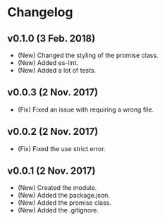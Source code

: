 # Changelog

## v0.1.0 (3 Feb. 2018)
- (New) Changed the styling of the promise class.
- (New) Added es-lint.
- (New) Added a lot of tests.

## v0.0.3 (2 Nov. 2017)
- (Fix) Fixed an issue with requiring a wrong file.

## v0.0.2 (2 Nov. 2017)
- (Fix) Fixed the use strict error.

## v0.0.1 (2 Nov. 2017)
- (New) Created the module.
- (New) Added the package.json.
- (New) Added the promise class.
- (New) Added the .gitignore.